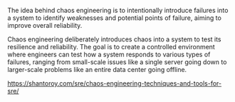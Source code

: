 The idea behind chaos engineering is to intentionally introduce failures into a system to identify weaknesses and potential points of failure, aiming to improve overall reliability.

Chaos engineering deliberately introduces chaos into a system to test its resilience and reliability. The goal is to create a controlled environment where engineers can test how a system responds to various types of failures, ranging from small-scale issues like a single server going down to larger-scale problems like an entire data center going offline.


https://shantoroy.com/sre/chaos-engineering-techniques-and-tools-for-sre/


